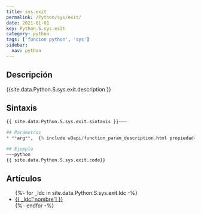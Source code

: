 ```yaml
---
title: sys.exit
permalink: /Python/sys/exit/
date: 2021-01-01
key: Python.S.sys.exit
category: python
tags: ['funcion python', 'sys']
sidebar: 
  nav: python
---
```


## Descripción
{{site.data.Python.S.sys.exit.description }}

## Sintaxis
~~~python
{{ site.data.Python.S.sys.exit.sintaxis }}~~~

## Parámetros
* **arg**,  {% include w3api/function_param_description.html propiedad=site.data.Python.S.sys.exit valor="arg" %}

## Ejemplo
~~~python
{{ site.data.Python.S.sys.exit.code}}
~~~

## Artículos
<ul>
{%- for _ldc in site.data.Python.S.sys.exit.ldc -%}
   <li>
       <a href="{{_ldc['url'] }}">{{ _ldc['nombre'] }}</a>
   </li>
{%- endfor -%}
</ul>
